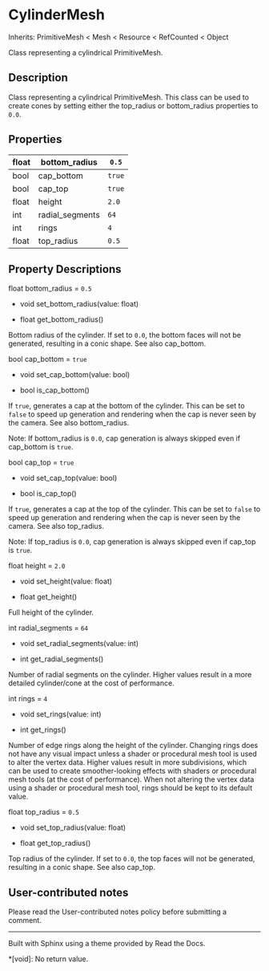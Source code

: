# CylinderMesh

Inherits: PrimitiveMesh < Mesh < Resource < RefCounted < Object

Class representing a cylindrical PrimitiveMesh.

## Description

Class representing a cylindrical PrimitiveMesh. This class can be used to
create cones by setting either the top_radius or bottom_radius properties to
`0.0`.

## Properties

float | bottom_radius | `0.5`  
---|---|---  
bool | cap_bottom | `true`  
bool | cap_top | `true`  
float | height | `2.0`  
int | radial_segments | `64`  
int | rings | `4`  
float | top_radius | `0.5`  
  
## Property Descriptions

float bottom_radius = `0.5`

  * void set_bottom_radius(value: float)

  * float get_bottom_radius()

Bottom radius of the cylinder. If set to `0.0`, the bottom faces will not be
generated, resulting in a conic shape. See also cap_bottom.

bool cap_bottom = `true`

  * void set_cap_bottom(value: bool)

  * bool is_cap_bottom()

If `true`, generates a cap at the bottom of the cylinder. This can be set to
`false` to speed up generation and rendering when the cap is never seen by the
camera. See also bottom_radius.

Note: If bottom_radius is `0.0`, cap generation is always skipped even if
cap_bottom is `true`.

bool cap_top = `true`

  * void set_cap_top(value: bool)

  * bool is_cap_top()

If `true`, generates a cap at the top of the cylinder. This can be set to
`false` to speed up generation and rendering when the cap is never seen by the
camera. See also top_radius.

Note: If top_radius is `0.0`, cap generation is always skipped even if cap_top
is `true`.

float height = `2.0`

  * void set_height(value: float)

  * float get_height()

Full height of the cylinder.

int radial_segments = `64`

  * void set_radial_segments(value: int)

  * int get_radial_segments()

Number of radial segments on the cylinder. Higher values result in a more
detailed cylinder/cone at the cost of performance.

int rings = `4`

  * void set_rings(value: int)

  * int get_rings()

Number of edge rings along the height of the cylinder. Changing rings does not
have any visual impact unless a shader or procedural mesh tool is used to
alter the vertex data. Higher values result in more subdivisions, which can be
used to create smoother-looking effects with shaders or procedural mesh tools
(at the cost of performance). When not altering the vertex data using a shader
or procedural mesh tool, rings should be kept to its default value.

float top_radius = `0.5`

  * void set_top_radius(value: float)

  * float get_top_radius()

Top radius of the cylinder. If set to `0.0`, the top faces will not be
generated, resulting in a conic shape. See also cap_top.

## User-contributed notes

Please read the User-contributed notes policy before submitting a comment.

* * *

Built with Sphinx using a theme provided by Read the Docs.

  *[void]: No return value.

